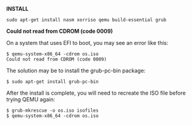 **INSTALL**
```
sudo apt-get install nasm xorriso qemu build-essential grub
```

**Could not read from CDROM (code 0009)**

On a system that uses EFI to boot, you may see an error like this:

```
$ qemu-system-x86_64 -cdrom os.iso
Could not read from CDROM (code 0009)
```

The solution may be to install the grub-pc-bin package:

```
$ sudo apt-get install grub-pc-bin
```

After the install is complete, you will need to recreate the ISO file before trying QEMU again:

```
$ grub-mkrescue -o os.iso isofiles
$ qemu-system-x86_64 -cdrom os.iso
```
